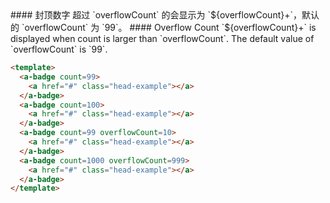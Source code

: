 <cn>
#### 封顶数字
超过 `overflowCount` 的会显示为 `${overflowCount}+`，默认的 `overflowCount` 为 `99`。
</cn>

<us>
#### Overflow Count
`${overflowCount}+` is displayed when count is larger than `overflowCount`. The default value of `overflowCount` is `99`.
</us>

```html
<template>
  <a-badge count=99>
    <a href="#" class="head-example"></a>
  </a-badge>
  <a-badge count=100>
    <a href="#" class="head-example"></a>
  </a-badge>
  <a-badge count=99 overflowCount=10>
    <a href="#" class="head-example"></a>
  </a-badge>
  <a-badge count=1000 overflowCount=999>
    <a href="#" class="head-example"></a>
  </a-badge>
</template>
```
